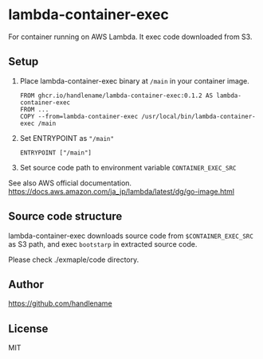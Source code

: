 # lambda-container-exec

For container running on AWS Lambda.
It exec code downloaded from S3.

## Setup

1. Place lambda-container-exec binary at `/main` in your container image.

   ```docker
   FROM ghcr.io/handlename/lambda-container-exec:0.1.2 AS lambda-container-exec
   FROM ...
   COPY --from=lambda-container-exec /usr/local/bin/lambda-container-exec /main
   ```
1. Set ENTRYPOINT as `"/main"`

   ```docker
   ENTRYPOINT ["/main"]
   ```
1. Set source code path to environment variable `CONTAINER_EXEC_SRC`

See also AWS official documentation.
https://docs.aws.amazon.com/ja_jp/lambda/latest/dg/go-image.html

## Source code structure

lambda-container-exec downloads source code from `$CONTAINER_EXEC_SRC` as S3 path,
and exec `bootstarp` in extracted source code.

Please check ./exmaple/code directory.

## Author

https://github.com/handlename

## License

MIT
